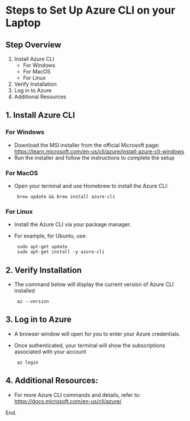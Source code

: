 # Steps to Set Up Azure CLI  on your Laptop

## Step Overview
1. Install Azure CLI
    - For Windows
    - For MacOS
    - For Linux
2. Verify Installation
3. Log in to Azure
4. Additional Resources

## 1. Install Azure CLI

### For Windows
 - Download the MSI installer from the official Microsoft page: https://learn.microsoft.com/en-us/cli/azure/install-azure-cli-windows
 - Run the installer and follow the instructions to complete the setup

### For MacOS
 - Open your terminal and use Homebrew to install the Azure CLI:

        brew update && brew install azure-cli

### For Linux
 - Install the Azure CLI via your package manager. 
 - For example, for Ubuntu, use:

        sudo apt-get update
        sudo apt-get install -y azure-cli

## 2. Verify Installation
 - The command below will display the current version of Azure CLI installed

        az --version

## 3. Log in to Azure
 - A browser window will open for you to enter your Azure credentials. 
 - Once authenticated, your terminal will show the subscriptions associated with your account

        az login

## 4. Additional Resources:
 - For more Azure CLI commands and details, refer to: https://docs.microsoft.com/en-us/cli/azure/

 End.